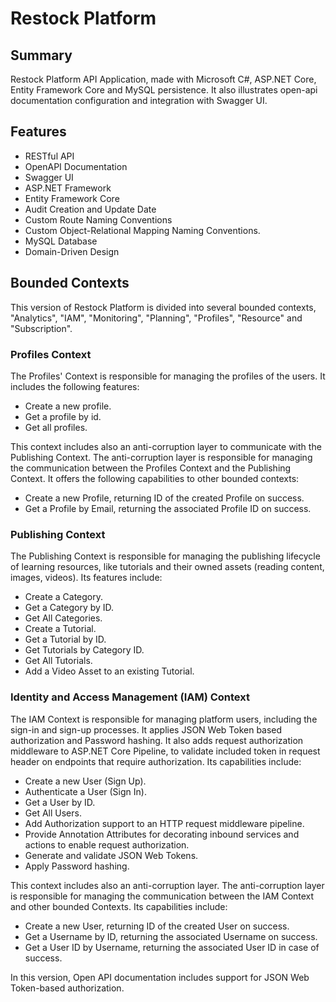 # Restock Platform

## Summary
Restock Platform API Application,
made with Microsoft C#, ASP.NET Core, Entity Framework Core and MySQL persistence.
It also illustrates open-api documentation configuration and integration with Swagger UI.

## Features
- RESTful API
- OpenAPI Documentation
- Swagger UI
- ASP.NET Framework
- Entity Framework Core
- Audit Creation and Update Date
- Custom Route Naming Conventions
- Custom Object-Relational Mapping Naming Conventions.
- MySQL Database
- Domain-Driven Design

## Bounded Contexts
This version of Restock Platform is divided into several bounded contexts, "Analytics", "IAM", "Monitoring", "Planning", "Profiles", "Resource" and "Subscription".

### Profiles Context

The Profiles' Context is responsible for managing the profiles of the users. It includes the following features:

- Create a new profile.
- Get a profile by id.
- Get all profiles.


This context includes also an anti-corruption layer to communicate with the Publishing Context.
The anti-corruption layer is responsible
for managing the communication between the Profiles Context and the Publishing Context.
It offers the following capabilities to other bounded contexts:
- Create a new Profile, returning ID of the created Profile on success.
- Get a Profile by Email, returning the associated Profile ID on success.

### Publishing Context

The Publishing Context is responsible for managing the publishing lifecycle of learning resources,
like tutorials and their owned assets
(reading content, images, videos).
Its features include:

- Create a Category.
- Get a Category by ID.
- Get All Categories.
- Create a Tutorial.
- Get a Tutorial by ID.
- Get Tutorials by Category ID.
- Get All Tutorials.
- Add a Video Asset to an existing Tutorial.

### Identity and Access Management (IAM) Context

The IAM Context is responsible for managing platform users, including the sign-in and sign-up processes.
It applies JSON Web Token based authorization and Password hashing.
It also adds request authorization middleware to ASP.NET Core Pipeline,
to validate included token in request header on endpoints that require authorization.
Its capabilities include:

- Create a new User (Sign Up).
- Authenticate a User (Sign In).
- Get a User by ID.
- Get All Users.
- Add Authorization support to an HTTP request middleware pipeline.
- Provide Annotation Attributes for decorating inbound services and actions to enable request authorization.
- Generate and validate JSON Web Tokens.
- Apply Password hashing.

This context includes also an anti-corruption layer.
The anti-corruption layer is responsible
for managing the communication between the IAM Context and other bounded Contexts.
Its capabilities include:

- Create a new User, returning ID of the created User on success.
- Get a Username by ID, returning the associated Username on success.
- Get a User ID by Username, returning the associated User ID in case of success.

In this version, Open API documentation includes support for JSON Web Token-based authorization. 